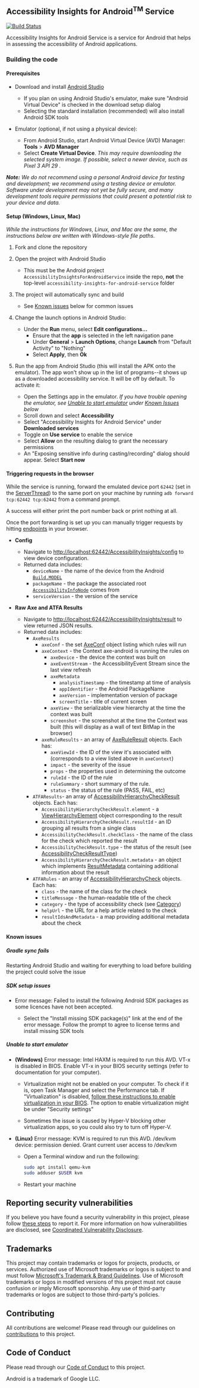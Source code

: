 <!--
Copyright (c) Microsoft Corporation. All rights reserved.
Licensed under the MIT License.
-->

## Accessibility Insights for Android<sup>TM</sup> Service

[![Build Status](https://dev.azure.com/accessibility-insights/accessibility-insights-for-android-service/_apis/build/status/Accessibility%20Insights%20for%20Android%20Service%20CI?branchName=main)](https://dev.azure.com/accessibility-insights/accessibility-insights-for-android-service/_build/latest?definitionId=35&branchName=main)

Accessibility Insights for Android Service is a service for Android that helps in assessing the accessibility of Android applications.

<!-- ### Running the service -->

### Building the code

#### Prerequisites

* Download and install [Android Studio](https://developer.android.com/studio/)

    * If you plan on using Android Studio's emulator, make sure "Android Virtual Device" is checked in the download setup dialog
    * Selecting the standard installation (recommended) will also install Android SDK tools
    
* Emulator (optional, if not using a physical device):

    * From Android Studio, start Android Virtual Device (AVD) Manager: **Tools** > **AVD Manager**
    * Select **Create Virtual Device**. *This may require downloading the selected system image. If possible, select a newer device, such as Pixel 3 API 29 .*

***Note:** We do not recommend using a personal Android device for testing and development; we recommend using a testing device or emulator. Software under development may not yet be fully secure, and many development tools require permissions that could present a potential risk to your device and data.*

#### Setup (Windows, Linux, Mac)

*While the instructions for Windows, Linux, and Mac are the same, the instructions below are written with Windows-style file paths.*

1. Fork and clone the repository

1. Open the project with Android Studio
    * This must be the Android project `AccessibilityInsightsForAndroidService` inside the repo, **not** the top-level `accessibility-insights-for-android-service` folder
    
1. The project will automatically sync and build
    * See [Known issues](#known-issues) below for common issues
    
1. Change the launch options in Android Studio: 
    * Under the **Run** menu, select **Edit configurations...**
		* Ensure that the **app** is selected in the left navigation pane
		* Under **General** > **Launch Options**, change **Launch** from "Default Activity" to "Nothing"
		* Select **Apply**, then **Ok**

1. Run the app from Android Studio (this will install the APK onto the emulator). The app won't show up in the list of programs--it shows up as a downloaded accessibility service. It will be off by default. To activate it:
    * Open the Settings app in the emulator. *If you have trouble opening the emulator, see [Unable to start emulator](#unable-to-start-emulator) under [Known Issues](#known-issues) below*
    * Scroll down and select **Accessibility**
    * Select "Accessibility Insights for Android Service" under **Downloaded services**
    * Toggle on **Use service** to enable the service
    * Select **Allow** on the resulting dialog to grant the necessary permissions
    * An "Exposing sensitive info during casting/recording" dialog should appear. Select **Start now** 

#### Triggering requests in the browser

While the service is running, forward the emulated device port `62442` (set in the [ServerThread](https://github.com/microsoft/accessibility-insights-for-android-service/blob/main/AccessibilityInsightsForAndroidService/app/src/main/java/com/microsoft/accessibilityinsightsforandroidservice/ServerThread.java)) to the same port on your machine by running `adb forward tcp:62442 tcp:62442` from a command prompt.

A success will either print the port number back or print nothing at all.

Once the port forwarding is set up you can manually trigger requests by hitting [endpoints](https://github.com/microsoft/accessibility-insights-for-android-service/blob/main/AccessibilityInsightsForAndroidService/app/src/main/java/com/microsoft/accessibilityinsightsforandroidservice/RequestHandlerFactory.java) in your browser.
* **Config**
  * Navigate to [http://localhost:62442/AccessibilityInsights/config](http://localhost:62442/AccessibilityInsights/config) to view device configuration.
  * Returned data includes:
    * `deviceName` - the name of the device from the Android [`Build.MODEL`](https://developer.android.com/reference/android/os/Build#MODEL)
    * `packageName` - the package the associated root [`AccessibilityInfoNode`](https://developer.android.com/reference/android/view/accessibility/AccessibilityNodeInfo) comes from
    * `serviceVersion` - the version of the service

* **Raw Axe and ATFA Results**
  * Navigate to [http://localhost:62442/AccessibilityInsights/result](http://localhost:62442/AccessibilityInsights/result) to view returned JSON results.
  * Returned data includes:
    * `AxeResults`
      * `axeConf` - the set [AxeConf](https://github.com/dequelabs/axe-android/blob/develop/src/main/java/com/deque/axe/android/AxeConf.java) object listing which rules will run
      * `axeContext` - the Context axe-android is running the rules on
        * `axeDevice` - the device the context was built on
        * `axeEventStream` - the AccessibilityEvent Stream since the last view refresh
        * `axeMetadata`
          *  `analysisTimestamp` - the timestamp at time of analysis
          *  `appIdentifier` - the Android PackageName
          *  `axeVersion` - implementation version of package
          *  `screenTitle` - title of current screen
        * `axeView` - the serializable view hierarchy at the time the context was built
        * `screenshot` - the screenshot at the time the Context was built (this will display as a wall of text BitMap in the browser)
      * `axeRuleResults` - an array of [AxeRuleResult](https://github.com/dequelabs/axe-android/blob/develop/src/main/java/com/deque/axe/android/AxeRuleResult.java) objects. Each has:
        * `axeViewId` - the ID of the view it's associated with (corresponds to a view listed above in `axeContext`)
        * `impact` - the severity of the issue
        * `props` - the properties used in determining the outcome
        * `ruleId` - the ID of the rule
        * `ruleSummary` - short summary of the rule.
        * `status` - the status of the rule (PASS, FAIL, etc)
    * `ATFAResults`- an array of [AccessibilityHierarchyCheckResult](https://github.com/google/Accessibility-Test-Framework-for-Android/blob/master/src/main/java/com/google/android/apps/common/testing/accessibility/framework/AccessibilityHierarchyCheckResult.java) objects. Each has:
      * `AccessibilityHierarchyCheckResult.element` - a [ViewHierarchyElement](https://github.com/google/Accessibility-Test-Framework-for-Android/blob/master/src/main/java/com/google/android/apps/common/testing/accessibility/framework/uielement/ViewHierarchyElement.java) object corresponding to the result 
      * `AccessibilityHierarchyCheckResult.resultId` - an ID grouping all results from a single class
      * `AccessibilityCheckResult.checkClass` - the name of the class for the check which reported the result
      * `AccessibilityCheckResult.type` - the status of the result (see [AccessibilityCheckResultType](https://github.com/google/Accessibility-Test-Framework-for-Android/blob/7ab5fdb5e2cb675edb752c0d0d9cae3986c0bb0c/src/main/java/com/google/android/apps/common/testing/accessibility/framework/AccessibilityCheckResult.java#L49))
      * `AccessibilityHierarchyCheckResult.metadata` - an object which implements [ResultMetadata](https://github.com/google/Accessibility-Test-Framework-for-Android/blob/master/src/main/java/com/google/android/apps/common/testing/accessibility/framework/ResultMetadata.java) containing additional information about the result
    * `ATFARules` - an array of [AccessibilityHierarchyCheck](https://github.com/google/Accessibility-Test-Framework-for-Android/blob/master/src/main/java/com/google/android/apps/common/testing/accessibility/framework/AccessibilityHierarchyCheck.java) objects. Each has:
      * `class` - the name of the class for the check
      * `titleMessage` - the human-readable title of the check
      * `category` - the type of accessibility check (see [Category](https://github.com/google/Accessibility-Test-Framework-for-Android/blob/7ab5fdb5e2cb675edb752c0d0d9cae3986c0bb0c/src/main/java/com/google/android/apps/common/testing/accessibility/framework/AccessibilityCheck.java#L36))
      * `helpUrl` - the URL for a help article related to the check
      * `resultIdsAndMetadata` - a map providing additional metadata about the check

#### Known issues

##### Gradle sync fails

Restarting Android Studio and waiting for everything to load before building the project could solve the issue

##### SDK setup issues

* Error message: Failed to install the following Android SDK packages as some licences have not been accepted.

  * Select the "Install missing SDK package(s)" link at the end of the error message. Follow the prompt to agree to license terms and install missing SDK tools

##### Unable to start emulator

* **(Windows)** Error message: Intel HAXM is required to run this AVD. VT-x is disabled in BIOS. Enable VT-x in your BIOS security settings (refer to documentation for your computer).

  * Virtualization might not be enabled on your computer. To check if it is, open Task Manager and select the Performance tab. If "Virtualization" is disabled, [follow these instructions to enable virtualization in your BIOS](https://www.howtogeek.com/213795/how-to-enable-intel-vt-x-in-your-computers-bios-or-uefi-firmware/). The option to enable virtualization might be under "Security settings"

  * Sometimes the issue is caused by Hyper-V blocking other virtualization apps, so you could also try to turn off Hyper-V.

* **(Linux)** Error message: KVM is required to run this AVD. /dev/kvm device: permission denied. Grant current user access to /dev/kvm

  * Open a Terminal window and run the following:
    ```bash
    sudo apt install qemu-kvm
    sudo adduser $USER kvm
    ```
  * Restart your machine

<!-- ### More Information -->

<!-- ### Testing -->

<!-- ## Data/Telemetry -->

## Reporting security vulnerabilities

If you believe you have found a security vulnerability in this project, please follow [these steps](https://technet.microsoft.com/en-us/security/ff852094.aspx) to report it. For more information on how vulnerabilities are disclosed, see [Coordinated Vulnerability Disclosure](https://technet.microsoft.com/en-us/security/dn467923).

<!-- ## Trademarks -->

## Trademarks

This project may contain trademarks or logos for projects, products, or services. Authorized use of Microsoft trademarks or logos is subject to and must follow [Microsoft's Trademark & Brand Guidelines](https://www.microsoft.com/en-us/legal/intellectualproperty/trademarks/usage/general). Use of Microsoft trademarks or logos in modified versions of this project must not cause confusion or imply Microsoft sponsorship. Any use of third-party trademarks or logos are subject to those third-party's policies.

<!-- ## FAQ -->

## Contributing

All contributions are welcome! Please read through our guidelines on [contributions](./CONTRIBUTING.md) to this project.

## Code of Conduct

Please read through our [Code of Conduct](./CODE_OF_CONDUCT.md) to this project.

Android is a trademark of Google LLC.
